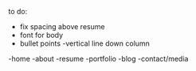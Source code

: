 to do:

- fix spacing above resume
- font for body
- bullet points
-vertical line down column

-home
-about
-resume
-portfolio
-blog
-contact/media